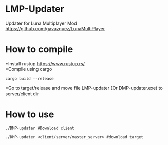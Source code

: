 # LMP-Updater
Updater for Luna Multiplayer Mod https://github.com/gavazquez/LunaMultiPlayer

# How to compile
*Install rustup https://www.rustup.rs/ </br>
*Compile using cargo
```
cargo build --release
```
*Go to target/release and move file LMP-updater (Or DMP-updater.exe) to server/client dir

# How to use

```
./DMP-updater #Download client

./DMP-updater <client/server/master_server> #download target
```
